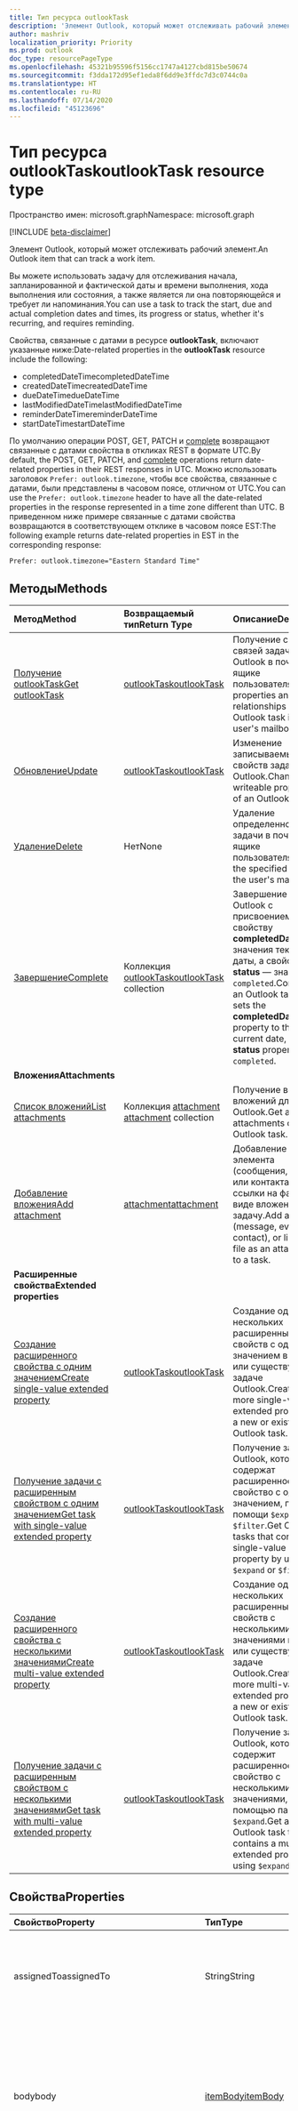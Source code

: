 ```yaml
---
title: Тип ресурса outlookTask
description: 'Элемент Outlook, который может отслеживать рабочий элемент. '
author: mashriv
localization_priority: Priority
ms.prod: outlook
doc_type: resourcePageType
ms.openlocfilehash: 45321b95596f5156cc1747a4127cbd815be50674
ms.sourcegitcommit: f3dda172d95ef1eda8f6dd9e3ffdc7d3c0744c0a
ms.translationtype: HT
ms.contentlocale: ru-RU
ms.lasthandoff: 07/14/2020
ms.locfileid: "45123696"
---
```

# <a name="outlooktask-resource-type"></a><span data-ttu-id="72b84-103">Тип ресурса outlookTask</span><span class="sxs-lookup"><span data-stu-id="72b84-103">outlookTask resource type</span></span>

<span data-ttu-id="72b84-104">Пространство имен: microsoft.graph</span><span class="sxs-lookup"><span data-stu-id="72b84-104">Namespace: microsoft.graph</span></span>

[!INCLUDE [beta-disclaimer](../../includes/beta-disclaimer.md)]

<span data-ttu-id="72b84-105">Элемент Outlook, который может отслеживать рабочий элемент.</span><span class="sxs-lookup"><span data-stu-id="72b84-105">An Outlook item that can track a work item.</span></span>

<span data-ttu-id="72b84-106">Вы можете использовать задачу для отслеживания начала, запланированной и фактической даты и времени выполнения, хода выполнения или состояния, а также является ли она повторяющейся и требует ли напоминания.</span><span class="sxs-lookup"><span data-stu-id="72b84-106">You can use a task to track the start, due and actual completion dates and times, its progress or status, whether it's recurring, and requires reminding.</span></span>

<span data-ttu-id="72b84-107">Свойства, связанные с датами в ресурсе **outlookTask**, включают указанные ниже:</span><span class="sxs-lookup"><span data-stu-id="72b84-107">Date-related properties in the **outlookTask** resource include the following:</span></span>

- <span data-ttu-id="72b84-108">completedDateTime</span><span class="sxs-lookup"><span data-stu-id="72b84-108">completedDateTime</span></span>
- <span data-ttu-id="72b84-109">createdDateTime</span><span class="sxs-lookup"><span data-stu-id="72b84-109">createdDateTime</span></span>
- <span data-ttu-id="72b84-110">dueDateTime</span><span class="sxs-lookup"><span data-stu-id="72b84-110">dueDateTime</span></span>
- <span data-ttu-id="72b84-111">lastModifiedDateTime</span><span class="sxs-lookup"><span data-stu-id="72b84-111">lastModifiedDateTime</span></span>
- <span data-ttu-id="72b84-112">reminderDateTime</span><span class="sxs-lookup"><span data-stu-id="72b84-112">reminderDateTime</span></span>
- <span data-ttu-id="72b84-113">startDateTime</span><span class="sxs-lookup"><span data-stu-id="72b84-113">startDateTime</span></span>

<span data-ttu-id="72b84-114">По умолчанию операции POST, GET, PATCH и [complete](../api/outlooktask-complete.md) возвращают связанные с датами свойства в откликах REST в формате UTC.</span><span class="sxs-lookup"><span data-stu-id="72b84-114">By default, the POST, GET, PATCH, and [complete](../api/outlooktask-complete.md) operations return date-related properties in their REST responses in UTC.</span></span>
<span data-ttu-id="72b84-115">Можно использовать заголовок `Prefer: outlook.timezone`, чтобы все свойства, связанные с датами, были представлены в часовом поясе, отличном от UTC.</span><span class="sxs-lookup"><span data-stu-id="72b84-115">You can use the `Prefer: outlook.timezone` header to have all the date-related properties in the response represented in a time zone different than UTC.</span></span> <span data-ttu-id="72b84-116">В приведенном ниже примере связанные с датами свойства возвращаются в соответствующем отклике в часовом поясе EST:</span><span class="sxs-lookup"><span data-stu-id="72b84-116">The following example returns date-related properties in EST in the corresponding response:</span></span>

```
Prefer: outlook.timezone="Eastern Standard Time"
```

## <a name="methods"></a><span data-ttu-id="72b84-117">Методы</span><span class="sxs-lookup"><span data-stu-id="72b84-117">Methods</span></span>

| <span data-ttu-id="72b84-118">Метод</span><span class="sxs-lookup"><span data-stu-id="72b84-118">Method</span></span>           | <span data-ttu-id="72b84-119">Возвращаемый тип</span><span class="sxs-lookup"><span data-stu-id="72b84-119">Return Type</span></span>    |<span data-ttu-id="72b84-120">Описание</span><span class="sxs-lookup"><span data-stu-id="72b84-120">Description</span></span>|
|:---------------|:--------|:----------|
|[<span data-ttu-id="72b84-121">Получение outlookTask</span><span class="sxs-lookup"><span data-stu-id="72b84-121">Get outlookTask</span></span>](../api/outlooktask-get.md) | [<span data-ttu-id="72b84-122">outlookTask</span><span class="sxs-lookup"><span data-stu-id="72b84-122">outlookTask</span></span>](outlooktask.md) |<span data-ttu-id="72b84-123">Получение свойств и связей задачи Outlook в почтовом ящике пользователя.</span><span class="sxs-lookup"><span data-stu-id="72b84-123">Get the properties and relationships of an Outlook task in the user's mailbox.</span></span>|
|[<span data-ttu-id="72b84-124">Обновление</span><span class="sxs-lookup"><span data-stu-id="72b84-124">Update</span></span>](../api/outlooktask-update.md) | [<span data-ttu-id="72b84-125">outlookTask</span><span class="sxs-lookup"><span data-stu-id="72b84-125">outlookTask</span></span>](outlooktask.md) |<span data-ttu-id="72b84-126">Изменение записываемых свойств задачи Outlook.</span><span class="sxs-lookup"><span data-stu-id="72b84-126">Change writeable properties of an Outlook task.</span></span> |
|[<span data-ttu-id="72b84-127">Удаление</span><span class="sxs-lookup"><span data-stu-id="72b84-127">Delete</span></span>](../api/outlooktask-delete.md) | <span data-ttu-id="72b84-128">Нет</span><span class="sxs-lookup"><span data-stu-id="72b84-128">None</span></span> |<span data-ttu-id="72b84-129">Удаление определенной задачи в почтовом ящике пользователя.</span><span class="sxs-lookup"><span data-stu-id="72b84-129">Delete the specified task in the user's mailbox.</span></span> |
|[<span data-ttu-id="72b84-130">Завершение</span><span class="sxs-lookup"><span data-stu-id="72b84-130">Complete</span></span>](../api/outlooktask-complete.md)|<span data-ttu-id="72b84-131">Коллекция [outlookTask](outlooktask.md)</span><span class="sxs-lookup"><span data-stu-id="72b84-131">[outlookTask](outlooktask.md) collection</span></span>|<span data-ttu-id="72b84-132">Завершение задачи Outlook с присвоением свойству **completedDateTime** значения текущей даты, а свойству **status** — значения `completed`.</span><span class="sxs-lookup"><span data-stu-id="72b84-132">Complete an Outlook task which sets the **completedDateTime** property to the current date, and **status** property to `completed`.</span></span>|
|<span data-ttu-id="72b84-133">**Вложения**</span><span class="sxs-lookup"><span data-stu-id="72b84-133">**Attachments**</span></span>| | |
|[<span data-ttu-id="72b84-134">Список вложений</span><span class="sxs-lookup"><span data-stu-id="72b84-134">List attachments</span></span>](../api/outlooktask-list-attachments.md) |<span data-ttu-id="72b84-135">Коллекция [attachment](attachment.md) </span><span class="sxs-lookup"><span data-stu-id="72b84-135">[attachment](attachment.md) collection</span></span>| <span data-ttu-id="72b84-136">Получение всех вложений для задачи Outlook.</span><span class="sxs-lookup"><span data-stu-id="72b84-136">Get all attachments on an Outlook task.</span></span>|
|[<span data-ttu-id="72b84-137">Добавление вложения</span><span class="sxs-lookup"><span data-stu-id="72b84-137">Add attachment</span></span>](../api/outlooktask-post-attachments.md) |[<span data-ttu-id="72b84-138">attachment</span><span class="sxs-lookup"><span data-stu-id="72b84-138">attachment</span></span>](attachment.md)| <span data-ttu-id="72b84-139">Добавление файла, элемента (сообщения, события или контакта) или ссылки на файл в виде вложения в задачу.</span><span class="sxs-lookup"><span data-stu-id="72b84-139">Add a file, item (message, event or contact), or link to a file as an attachment to a task.</span></span>|
|<span data-ttu-id="72b84-140">**Расширенные свойства**</span><span class="sxs-lookup"><span data-stu-id="72b84-140">**Extended properties**</span></span>| | |
|[<span data-ttu-id="72b84-141">Создание расширенного свойства с одним значением</span><span class="sxs-lookup"><span data-stu-id="72b84-141">Create single-value extended property</span></span>](../api/singlevaluelegacyextendedproperty-post-singlevalueextendedproperties.md) |[<span data-ttu-id="72b84-142">outlookTask</span><span class="sxs-lookup"><span data-stu-id="72b84-142">outlookTask</span></span>](outlooktask.md)  |<span data-ttu-id="72b84-143">Создание одного или нескольких расширенных свойств с одним значением в новой или существующей задаче Outlook.</span><span class="sxs-lookup"><span data-stu-id="72b84-143">Create one or more single-value extended properties in a new or existing Outlook task.</span></span>   |
|[<span data-ttu-id="72b84-144">Получение задачи с расширенным свойством с одним значением</span><span class="sxs-lookup"><span data-stu-id="72b84-144">Get task with single-value extended property</span></span>](../api/singlevaluelegacyextendedproperty-get.md)  | [<span data-ttu-id="72b84-145">outlookTask</span><span class="sxs-lookup"><span data-stu-id="72b84-145">outlookTask</span></span>](outlooktask.md) | <span data-ttu-id="72b84-146">Получение задач Outlook, которые содержат расширенное свойство с одним значением, при помощи `$expand` или `$filter`.</span><span class="sxs-lookup"><span data-stu-id="72b84-146">Get Outlook tasks that contain a single-value extended property by using `$expand` or `$filter`.</span></span> |
|[<span data-ttu-id="72b84-147">Создание расширенного свойства с несколькими значениями</span><span class="sxs-lookup"><span data-stu-id="72b84-147">Create multi-value extended property</span></span>](../api/multivaluelegacyextendedproperty-post-multivalueextendedproperties.md) | [<span data-ttu-id="72b84-148">outlookTask</span><span class="sxs-lookup"><span data-stu-id="72b84-148">outlookTask</span></span>](outlooktask.md) | <span data-ttu-id="72b84-149">Создание одного или нескольких расширенных свойств с несколькими значениями в новой или существующей задаче Outlook.</span><span class="sxs-lookup"><span data-stu-id="72b84-149">Create one or more multi-value extended properties in a new or existing Outlook task.</span></span>  |
|[<span data-ttu-id="72b84-150">Получение задачи с расширенным свойством с несколькими значениями</span><span class="sxs-lookup"><span data-stu-id="72b84-150">Get task with multi-value extended property</span></span>](../api/multivaluelegacyextendedproperty-get.md)  | [<span data-ttu-id="72b84-151">outlookTask</span><span class="sxs-lookup"><span data-stu-id="72b84-151">outlookTask</span></span>](outlooktask.md) | <span data-ttu-id="72b84-152">Получение задачи Outlook, которая содержит расширенное свойство с несколькими значениями, с помощью параметра `$expand`.</span><span class="sxs-lookup"><span data-stu-id="72b84-152">Get an Outlook task that contains a multi-value extended property by using `$expand`.</span></span> |

## <a name="properties"></a><span data-ttu-id="72b84-153">Свойства</span><span class="sxs-lookup"><span data-stu-id="72b84-153">Properties</span></span>
| <span data-ttu-id="72b84-154">Свойство</span><span class="sxs-lookup"><span data-stu-id="72b84-154">Property</span></span>     | <span data-ttu-id="72b84-155">Тип</span><span class="sxs-lookup"><span data-stu-id="72b84-155">Type</span></span>   |<span data-ttu-id="72b84-156">Описание</span><span class="sxs-lookup"><span data-stu-id="72b84-156">Description</span></span>|
|:---------------|:--------|:----------|
|<span data-ttu-id="72b84-157">assignedTo</span><span class="sxs-lookup"><span data-stu-id="72b84-157">assignedTo</span></span>|<span data-ttu-id="72b84-158">String</span><span class="sxs-lookup"><span data-stu-id="72b84-158">String</span></span>|<span data-ttu-id="72b84-159">Имя пользователя, которому назначена задача в Outlook.</span><span class="sxs-lookup"><span data-stu-id="72b84-159">The name of the person who has been assigned the task in Outlook.</span></span> <span data-ttu-id="72b84-160">Только для чтения.</span><span class="sxs-lookup"><span data-stu-id="72b84-160">Read-only.</span></span>|
|<span data-ttu-id="72b84-161">body</span><span class="sxs-lookup"><span data-stu-id="72b84-161">body</span></span>|[<span data-ttu-id="72b84-162">itemBody</span><span class="sxs-lookup"><span data-stu-id="72b84-162">itemBody</span></span>](itembody.md)|<span data-ttu-id="72b84-163">Текст задачи, который обычно содержит сведения о задаче.</span><span class="sxs-lookup"><span data-stu-id="72b84-163">The task body that typically contains information about the task.</span></span> <span data-ttu-id="72b84-164">Обратите внимание, что поддерживается только тип HTML.</span><span class="sxs-lookup"><span data-stu-id="72b84-164">Note that only HTML type is supported.</span></span>|
|<span data-ttu-id="72b84-165">categories</span><span class="sxs-lookup"><span data-stu-id="72b84-165">categories</span></span>|<span data-ttu-id="72b84-166">Коллекция String</span><span class="sxs-lookup"><span data-stu-id="72b84-166">String collection</span></span>|<span data-ttu-id="72b84-167">Категории, связанные с задачей.</span><span class="sxs-lookup"><span data-stu-id="72b84-167">The categories associated with the task.</span></span> <span data-ttu-id="72b84-168">Каждая категория соответствует свойству **displayName** объекта [outlookCategory](outlookcategory.md), определенному пользователем.</span><span class="sxs-lookup"><span data-stu-id="72b84-168">Each category corresponds to the **displayName** property of an [outlookCategory](outlookcategory.md) that the user has defined.</span></span>|
|<span data-ttu-id="72b84-169">changeKey</span><span class="sxs-lookup"><span data-stu-id="72b84-169">changeKey</span></span>|<span data-ttu-id="72b84-170">String</span><span class="sxs-lookup"><span data-stu-id="72b84-170">String</span></span>|<span data-ttu-id="72b84-171">Версия задачи.</span><span class="sxs-lookup"><span data-stu-id="72b84-171">The version of the task.</span></span>|
|<span data-ttu-id="72b84-172">completedDateTime</span><span class="sxs-lookup"><span data-stu-id="72b84-172">completedDateTime</span></span>|[<span data-ttu-id="72b84-173">dateTimeTimeZone</span><span class="sxs-lookup"><span data-stu-id="72b84-173">dateTimeTimeZone</span></span>](datetimetimezone.md)|<span data-ttu-id="72b84-174">Дата в указанном часовом поясе, когда задача была завершена.</span><span class="sxs-lookup"><span data-stu-id="72b84-174">The date in the specified time zone that the task was finished.</span></span>|
|<span data-ttu-id="72b84-175">createdDateTime</span><span class="sxs-lookup"><span data-stu-id="72b84-175">createdDateTime</span></span>|<span data-ttu-id="72b84-176">DateTimeOffset</span><span class="sxs-lookup"><span data-stu-id="72b84-176">DateTimeOffset</span></span>|<span data-ttu-id="72b84-177">Дата и время создания задачи.</span><span class="sxs-lookup"><span data-stu-id="72b84-177">The date and time when the task was created.</span></span> <span data-ttu-id="72b84-178">По умолчанию используется формат UTC.</span><span class="sxs-lookup"><span data-stu-id="72b84-178">By default, it is in UTC.</span></span> <span data-ttu-id="72b84-179">Можно указать пользовательский часовой пояс в заголовке запроса.</span><span class="sxs-lookup"><span data-stu-id="72b84-179">You can provide a custom time zone in the request header.</span></span> <span data-ttu-id="72b84-180">Значение свойства представлено в формате ISO 8601.</span><span class="sxs-lookup"><span data-stu-id="72b84-180">The property value uses ISO 8601 format.</span></span> <span data-ttu-id="72b84-181">Например, значение полуночи 1 января 2014 г. в формате UTC выглядит так: `'2014-01-01T00:00:00Z'`.</span><span class="sxs-lookup"><span data-stu-id="72b84-181">For example, midnight UTC on Jan 1, 2014 would look like this: `'2014-01-01T00:00:00Z'`.</span></span>|
|<span data-ttu-id="72b84-182">dueDateTime</span><span class="sxs-lookup"><span data-stu-id="72b84-182">dueDateTime</span></span>|[<span data-ttu-id="72b84-183">dateTimeTimeZone</span><span class="sxs-lookup"><span data-stu-id="72b84-183">dateTimeTimeZone</span></span>](datetimetimezone.md)|<span data-ttu-id="72b84-184">Дата в указанном часовом поясе, когда задача должна быть завершена.</span><span class="sxs-lookup"><span data-stu-id="72b84-184">The date in the specified time zone that the task is to be finished.</span></span>|
|<span data-ttu-id="72b84-185">hasAttachments</span><span class="sxs-lookup"><span data-stu-id="72b84-185">hasAttachments</span></span>|<span data-ttu-id="72b84-186">Boolean</span><span class="sxs-lookup"><span data-stu-id="72b84-186">Boolean</span></span>|<span data-ttu-id="72b84-187">Присвоено значение true, если у задачи есть вложения.</span><span class="sxs-lookup"><span data-stu-id="72b84-187">Set to true if the task has attachments.</span></span>|
|<span data-ttu-id="72b84-188">id</span><span class="sxs-lookup"><span data-stu-id="72b84-188">id</span></span>|<span data-ttu-id="72b84-189">String</span><span class="sxs-lookup"><span data-stu-id="72b84-189">String</span></span>| <span data-ttu-id="72b84-190">Уникальный идентификатор задачи.</span><span class="sxs-lookup"><span data-stu-id="72b84-190">Unique identifier for the task.</span></span> <span data-ttu-id="72b84-191">[!INCLUDE [outlook-beta-id](../../includes/outlook-beta-id.md)] Только для чтения.</span><span class="sxs-lookup"><span data-stu-id="72b84-191">[!INCLUDE [outlook-beta-id](../../includes/outlook-beta-id.md)] Read-only.</span></span> |
|<span data-ttu-id="72b84-192">importance</span><span class="sxs-lookup"><span data-stu-id="72b84-192">importance</span></span>|<span data-ttu-id="72b84-193">string</span><span class="sxs-lookup"><span data-stu-id="72b84-193">string</span></span>|<span data-ttu-id="72b84-194">Важность события.</span><span class="sxs-lookup"><span data-stu-id="72b84-194">The importance of the event.</span></span> <span data-ttu-id="72b84-195">Возможные значения: `low`, `normal`, `high`.</span><span class="sxs-lookup"><span data-stu-id="72b84-195">Possible values are: `low`, `normal`, `high`.</span></span>|
|<span data-ttu-id="72b84-196">isReminderOn</span><span class="sxs-lookup"><span data-stu-id="72b84-196">isReminderOn</span></span>|<span data-ttu-id="72b84-197">Boolean</span><span class="sxs-lookup"><span data-stu-id="72b84-197">Boolean</span></span>|<span data-ttu-id="72b84-198">Присвоено значение true, если установлено напоминание пользователю о задаче.</span><span class="sxs-lookup"><span data-stu-id="72b84-198">Set to true if an alert is set to remind the user of the task.</span></span>|
|<span data-ttu-id="72b84-199">lastModifiedDateTime</span><span class="sxs-lookup"><span data-stu-id="72b84-199">lastModifiedDateTime</span></span>|<span data-ttu-id="72b84-200">DateTimeOffset</span><span class="sxs-lookup"><span data-stu-id="72b84-200">DateTimeOffset</span></span>|<span data-ttu-id="72b84-201">Дата и время последнего изменения задачи.</span><span class="sxs-lookup"><span data-stu-id="72b84-201">The date and time when the task was last modified.</span></span> <span data-ttu-id="72b84-202">По умолчанию используется формат UTC.</span><span class="sxs-lookup"><span data-stu-id="72b84-202">By default, it is in UTC.</span></span> <span data-ttu-id="72b84-203">Можно указать пользовательский часовой пояс в заголовке запроса.</span><span class="sxs-lookup"><span data-stu-id="72b84-203">You can provide a custom time zone in the request header.</span></span> <span data-ttu-id="72b84-204">Значение свойства представлено в формате ISO 8601 (всегда используется формат UTC).</span><span class="sxs-lookup"><span data-stu-id="72b84-204">The property value uses ISO 8601 format and is always in UTC time.</span></span> <span data-ttu-id="72b84-205">Например, значение полуночи 1 января 2014 г. в формате UTC выглядит так: `'2014-01-01T00:00:00Z'`.</span><span class="sxs-lookup"><span data-stu-id="72b84-205">For example, midnight UTC on Jan 1, 2014 would look like this: `'2014-01-01T00:00:00Z'`.</span></span>|
|<span data-ttu-id="72b84-206">owner</span><span class="sxs-lookup"><span data-stu-id="72b84-206">owner</span></span>|<span data-ttu-id="72b84-207">String</span><span class="sxs-lookup"><span data-stu-id="72b84-207">String</span></span>|<span data-ttu-id="72b84-208">Имя пользователя, создавшего задачу.</span><span class="sxs-lookup"><span data-stu-id="72b84-208">The name of the person who created the task.</span></span>|
|<span data-ttu-id="72b84-209">parentFolderId</span><span class="sxs-lookup"><span data-stu-id="72b84-209">parentFolderId</span></span>|<span data-ttu-id="72b84-210">String</span><span class="sxs-lookup"><span data-stu-id="72b84-210">String</span></span>|<span data-ttu-id="72b84-211">Уникальный идентификатор родительской папки задачи.</span><span class="sxs-lookup"><span data-stu-id="72b84-211">The unique identifier for the task's parent folder.</span></span>|
|<span data-ttu-id="72b84-212">recurrence</span><span class="sxs-lookup"><span data-stu-id="72b84-212">recurrence</span></span>|[<span data-ttu-id="72b84-213">patternedRecurrence</span><span class="sxs-lookup"><span data-stu-id="72b84-213">patternedRecurrence</span></span>](patternedrecurrence.md)|<span data-ttu-id="72b84-214">Расписание повторения задачи.</span><span class="sxs-lookup"><span data-stu-id="72b84-214">The recurrence pattern for the task.</span></span>|
|<span data-ttu-id="72b84-215">reminderDateTime</span><span class="sxs-lookup"><span data-stu-id="72b84-215">reminderDateTime</span></span>|[<span data-ttu-id="72b84-216">dateTimeTimeZone</span><span class="sxs-lookup"><span data-stu-id="72b84-216">dateTimeTimeZone</span></span>](datetimetimezone.md)|<span data-ttu-id="72b84-217">Дата и время появления напоминания о задаче.</span><span class="sxs-lookup"><span data-stu-id="72b84-217">The date and time for a reminder alert of the task to occur.</span></span>|
|<span data-ttu-id="72b84-218">sensitivity</span><span class="sxs-lookup"><span data-stu-id="72b84-218">sensitivity</span></span>|<span data-ttu-id="72b84-219">string</span><span class="sxs-lookup"><span data-stu-id="72b84-219">string</span></span>|<span data-ttu-id="72b84-220">Указывает уровень конфиденциальности для задачи.</span><span class="sxs-lookup"><span data-stu-id="72b84-220">Indicates the level of privacy for the task.</span></span> <span data-ttu-id="72b84-221">Возможные значения: `normal`, `personal`, `private`, `confidential`.</span><span class="sxs-lookup"><span data-stu-id="72b84-221">Possible values are: `normal`, `personal`, `private`, `confidential`.</span></span>|
|<span data-ttu-id="72b84-222">startDateTime</span><span class="sxs-lookup"><span data-stu-id="72b84-222">startDateTime</span></span>|[<span data-ttu-id="72b84-223">dateTimeTimeZone</span><span class="sxs-lookup"><span data-stu-id="72b84-223">dateTimeTimeZone</span></span>](datetimetimezone.md)|<span data-ttu-id="72b84-224">Дата в указанном часовом поясе, когда задача должна быть начата.</span><span class="sxs-lookup"><span data-stu-id="72b84-224">The date in the specified time zone when the task is to begin.</span></span>|
|<span data-ttu-id="72b84-225">status</span><span class="sxs-lookup"><span data-stu-id="72b84-225">status</span></span>|<span data-ttu-id="72b84-226">string</span><span class="sxs-lookup"><span data-stu-id="72b84-226">string</span></span>|<span data-ttu-id="72b84-227">Указывает состояние или ход выполнения задачи.</span><span class="sxs-lookup"><span data-stu-id="72b84-227">Indicates the state or progress of the task.</span></span> <span data-ttu-id="72b84-228">Возможные значения: `notStarted`, `inProgress`, `completed`, `waitingOnOthers`, `deferred`.</span><span class="sxs-lookup"><span data-stu-id="72b84-228">Possible values are: `notStarted`, `inProgress`, `completed`, `waitingOnOthers`, `deferred`.</span></span>|
|<span data-ttu-id="72b84-229">subject</span><span class="sxs-lookup"><span data-stu-id="72b84-229">subject</span></span>|<span data-ttu-id="72b84-230">String</span><span class="sxs-lookup"><span data-stu-id="72b84-230">String</span></span>|<span data-ttu-id="72b84-231">Краткое описание или название задачи.</span><span class="sxs-lookup"><span data-stu-id="72b84-231">A brief description or title of the task.</span></span>|

## <a name="relationships"></a><span data-ttu-id="72b84-232">Связи</span><span class="sxs-lookup"><span data-stu-id="72b84-232">Relationships</span></span>
| <span data-ttu-id="72b84-233">Связь</span><span class="sxs-lookup"><span data-stu-id="72b84-233">Relationship</span></span> | <span data-ttu-id="72b84-234">Тип</span><span class="sxs-lookup"><span data-stu-id="72b84-234">Type</span></span>   |<span data-ttu-id="72b84-235">Описание</span><span class="sxs-lookup"><span data-stu-id="72b84-235">Description</span></span>|
|:---------------|:--------|:----------|
|<span data-ttu-id="72b84-236">attachments</span><span class="sxs-lookup"><span data-stu-id="72b84-236">attachments</span></span>|<span data-ttu-id="72b84-237">Коллекция [attachment](attachment.md) </span><span class="sxs-lookup"><span data-stu-id="72b84-237">[attachment](attachment.md) collection</span></span>|<span data-ttu-id="72b84-238">Коллекция вложений [fileAttachment](fileattachment.md), [itemAttachment](itemattachment.md) и [referenceAttachment](referenceattachment.md) для задачи.</span><span class="sxs-lookup"><span data-stu-id="72b84-238">The collection of [fileAttachment](fileattachment.md), [itemAttachment](itemattachment.md), and [referenceAttachment](referenceattachment.md) attachments for the task.</span></span>  <span data-ttu-id="72b84-239">Только для чтения.</span><span class="sxs-lookup"><span data-stu-id="72b84-239">Read-only.</span></span> <span data-ttu-id="72b84-240">Допускается значение null.</span><span class="sxs-lookup"><span data-stu-id="72b84-240">Nullable.</span></span>|
|<span data-ttu-id="72b84-241">multiValueExtendedProperties</span><span class="sxs-lookup"><span data-stu-id="72b84-241">multiValueExtendedProperties</span></span>|<span data-ttu-id="72b84-242">Коллекция [multiValueLegacyExtendedProperty](multivaluelegacyextendedproperty.md)</span><span class="sxs-lookup"><span data-stu-id="72b84-242">[multiValueLegacyExtendedProperty](multivaluelegacyextendedproperty.md) collection</span></span>|<span data-ttu-id="72b84-243">Коллекция расширенных свойств с несколькими значениями, определенных для задачи.</span><span class="sxs-lookup"><span data-stu-id="72b84-243">The collection of multi-value extended properties defined for the task.</span></span> <span data-ttu-id="72b84-244">Только для чтения.</span><span class="sxs-lookup"><span data-stu-id="72b84-244">Read-only.</span></span> <span data-ttu-id="72b84-245">Допускается значение null.</span><span class="sxs-lookup"><span data-stu-id="72b84-245">Nullable.</span></span>|
|<span data-ttu-id="72b84-246">singleValueExtendedProperties</span><span class="sxs-lookup"><span data-stu-id="72b84-246">singleValueExtendedProperties</span></span>|<span data-ttu-id="72b84-247">Коллекция [singleValueLegacyExtendedProperty](singlevaluelegacyextendedproperty.md)</span><span class="sxs-lookup"><span data-stu-id="72b84-247">[singleValueLegacyExtendedProperty](singlevaluelegacyextendedproperty.md) collection</span></span>|<span data-ttu-id="72b84-248">Коллекция расширенных свойств с одним значением, определенных для задачи.</span><span class="sxs-lookup"><span data-stu-id="72b84-248">The collection of single-value extended properties defined for the task.</span></span> <span data-ttu-id="72b84-249">Только для чтения.</span><span class="sxs-lookup"><span data-stu-id="72b84-249">Read-only.</span></span> <span data-ttu-id="72b84-250">Допускается значение null.</span><span class="sxs-lookup"><span data-stu-id="72b84-250">Nullable.</span></span>|

## <a name="json-representation"></a><span data-ttu-id="72b84-251">Представление JSON</span><span class="sxs-lookup"><span data-stu-id="72b84-251">JSON representation</span></span>
<span data-ttu-id="72b84-252">Ниже представлено описание ресурса в формате JSON.</span><span class="sxs-lookup"><span data-stu-id="72b84-252">Here is a JSON representation of the resource.</span></span>

<!-- {
  "blockType": "resource",
  "optionalProperties": [
    "attachments",
    "singleValueExtendedProperties",
    "multiValueExtendedProperties"
  ],
  "keyProperty": "id",
  "baseType":"microsoft.graph.entity",
  "@odata.type": "microsoft.graph.outlookTask"
}-->

```json
{
  "assignedTo": "String",
  "body": {"@odata.type": "microsoft.graph.itemBody"},
  "categories": ["String"],
  "changeKey": "String",
  "completedDateTime": {"@odata.type": "microsoft.graph.dateTimeTimeZone"},
  "createdDateTime": "String (timestamp)",
  "dueDateTime": {"@odata.type": "microsoft.graph.dateTimeTimeZone"},
  "hasAttachments": true,
  "id": "String (identifier)",
  "importance": "string",
  "isReminderOn": true,
  "lastModifiedDateTime": "String (timestamp)",
  "owner": "String",
  "parentFolderId": "String",
  "recurrence": {"@odata.type": "microsoft.graph.patternedRecurrence"},
  "reminderDateTime": {"@odata.type": "microsoft.graph.dateTimeTimeZone"},
  "sensitivity": "string",
  "startDateTime": {"@odata.type": "microsoft.graph.dateTimeTimeZone"},
  "status": "string",
  "subject": "String"
}
```

<!-- uuid: 8fcb5dbc-d5aa-4681-8e31-b001d5168d79
2015-10-25 14:57:30 UTC -->
<!--
{
  "type": "#page.annotation",
  "description": "outlookTask resource",
  "keywords": "",
  "section": "documentation",
  "tocPath": "",
  "suppressions": []
}
-->
